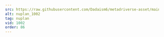 ```yaml
---
src: https://raw.githubusercontent.com/Dadaism6/metadriverse-asset/main/script-nuplan-output-newcompressed/nuplan_1002.mp4
alt: nuplan_1002
tag: nuplan
vid: 1002
order: 86
---
```

